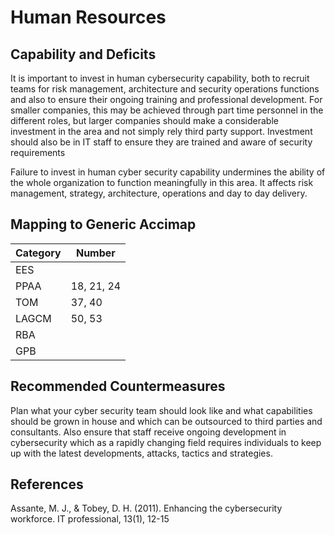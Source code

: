 # Human Resources

## Capability and Deficits
It is important to invest in human cybersecurity capability, both to recruit teams for risk management, architecture and security operations functions and also to ensure their 
ongoing training and professional development.  For smaller companies, this may be achieved through part time personnel in the different roles, but larger companies should
make a considerable investment in the area and not simply rely third party support.  Investment should also be in IT staff to ensure they are trained and aware of security
requirements

Failure to invest in human cyber security capability undermines the ability of the whole organization to function meaningfully in this area.    It affects risk management,
strategy, architecture, operations and day to day delivery.

## Mapping to Generic Accimap

|Category | Number |
| --- | --- |
|EES     |      |
|PPAA  | 18, 21, 24 |
|TOM   | 37, 40|
|LAGCM | 50, 53|
|RBA   ||
|GPB   ||

## Recommended Countermeasures

Plan what your cyber security team should look like and what capabilities should be grown in house and which can be outsourced to third parties and consultants.  Also ensure
that staff receive ongoing development in cybersecurity which as a rapidly changing field requires individuals to keep up with the latest developments, attacks, tactics and
strategies.

## References
Assante, M. J., & Tobey, D. H. (2011). Enhancing the cybersecurity workforce. IT professional, 13(1), 12-15

